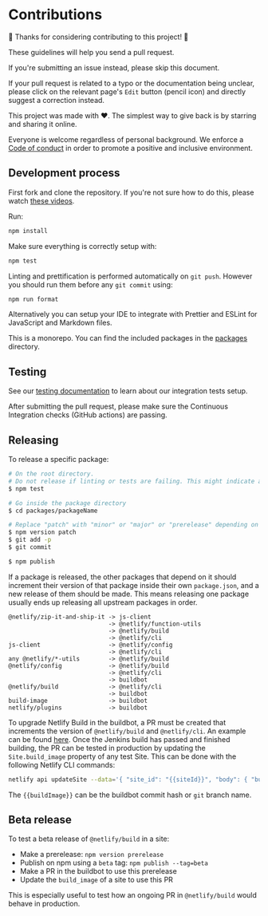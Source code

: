# Contributions

🎉 Thanks for considering contributing to this project! 🎉

These guidelines will help you send a pull request.

If you're submitting an issue instead, please skip this document.

If your pull request is related to a typo or the documentation being unclear, please click on the relevant page's `Edit`
button (pencil icon) and directly suggest a correction instead.

This project was made with ❤️. The simplest way to give back is by starring and sharing it online.

Everyone is welcome regardless of personal background. We enforce a [Code of conduct](CODE_OF_CONDUCT.md) in order to
promote a positive and inclusive environment.

## Development process

First fork and clone the repository. If you're not sure how to do this, please watch
[these videos](https://egghead.io/courses/how-to-contribute-to-an-open-source-project-on-github).

Run:

```bash
npm install
```

Make sure everything is correctly setup with:

```bash
npm test
```

Linting and prettification is performed automatically on `git push`. However you should run them before any `git commit`
using:

```bash
npm run format
```

Alternatively you can setup your IDE to integrate with Prettier and ESLint for JavaScript and Markdown files.

This is a monorepo. You can find the included packages in the [packages](packages) directory.

## Testing

See our [testing documentation](packages/build/tests/README.md) to learn about our integration tests setup.

After submitting the pull request, please make sure the Continuous Integration checks (GitHub actions) are passing.

## Releasing

To release a specific package:

```bash
# On the root directory.
# Do not release if linting or tests are failing. This might indicate a bug.
$ npm test

# Go inside the package directory
$ cd packages/packageName

# Replace "patch" with "minor" or "major" or "prerelease" depending on the case
$ npm version patch
$ git add -p
$ git commit

$ npm publish
```

If a package is released, the other packages that depend on it should increment their version of that package inside
their own `package.json`, and a new release of them should be made. This means releasing one package usually ends up
releasing all upstream packages in order.

```
@netlify/zip-it-and-ship-it -> js-client
                            -> @netlify/function-utils
                            -> @netlify/build
                            -> @netlify/cli
js-client                   -> @netlify/config
                            -> @netlify/cli
any @netlify/*-utils        -> @netlify/build
@netlify/config             -> @netlify/build
                            -> @netlify/cli
                            -> buildbot
@netlify/build              -> @netlify/cli
                            -> buildbot
build-image                 -> buildbot
netlify/plugins             -> buildbot
```

To upgrade Netlify Build in the buildbot, a PR must be created that increments the version of `@netlify/build` and
`@netlify/cli`. An example can be found [here](https://github.com/netlify/buildbot/pull/852). Once the Jenkins build has
passed and finished building, the PR can be tested in production by updating the `Site.build_image` property of any test
Site. This can be done with the following Netlify CLI commands:

```bash
netlify api updateSite --data='{ "site_id": "{{siteId}}", "body": { "build_image": "{{buildImage}}" }}'
```

The `{{buildImage}}` can be the buildbot commit hash or `git` branch name.

## Beta release

To test a beta release of `@netlify/build` in a site:

- Make a prerelease: `npm version prerelease`
- Publish on npm using a `beta` tag: `npm publish --tag=beta`
- Make a PR in the buildbot to use this prerelease
- Update the `build_image` of a site to use this PR

This is especially useful to test how an ongoing PR in `@netlify/build` would behave in production.
